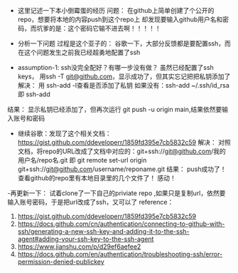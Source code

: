 - 这里记述一下本小倒霉蛋的经历
问题：
在github上简单创建了个公开的repo，想要将本地的内容push到这个repo上
却发现要输入github用户名和密码，而坑爹的是：这个密码它输不进去啊！！！！！

- 分析一下问题
过程是这个亚子的：
谷歌一下，大部分反馈都是要配置ssh，而在这个问题发生之前我已经超勇地配置了ssh
- assumption-1: ssh没完全配好？有哪一步没有做？
虽然已经配置了ssh keys， 用ssh -T git@github.com，显示成功了，但其实忘记把把私钥添加了
解决：
    用 ssh-add -l查看是否添加了私钥
    如果没有：ssh-add ~/.ssh/id_rsa 
        即
    ssh-add <directory to private SSH key>

结果：
    显示私钥已经添加了，但再次运行 git push -u origin main,结果依然要输入账号和密码
- 继续谷歌：发现了这个相关文档：https://gist.github.com/ddeveloperr/1859fd395e7cb5832c59
解决： 
    对照文档，将repo的URL改成了文档中对应的：git+ssh://git@github.com/我的用户名/repo名.git
    即 git remote set-url origin git+ssh://git@github.com/username/reponame.git
结果：
    push成功了！查看github的repo里有本地目录里的几个文件了！
    感动！

-再更新一下：
    试着clone了一下自己的priviate repo ,如果只是复制url，依然要输入账号密码，于是把url改成了ssh，又可以了
reference：
1. https://gist.github.com/ddeveloperr/1859fd395e7cb5832c59
2. https://docs.github.com/cn/authentication/connecting-to-github-with-ssh/generating-a-new-ssh-key-and-adding-it-to-the-ssh-agent#adding-your-ssh-key-to-the-ssh-agent
3. https://www.jianshu.com/p/d29ef6aefee2
4. https://docs.github.com/en/authentication/troubleshooting-ssh/error-permission-denied-publickey

